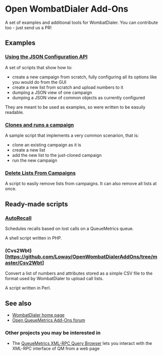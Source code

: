 # Open WombatDialer Add-Ons

A set of examples and additional tools for WombatDialer. You can contribute too - just send us a PR!

## Examples

### [Using the JSON Configuration API](https://github.com/Loway/OpenWombatDialerAddOns/tree/master/JSON_Configuration_API)

A set of scripts that show how to:

- create a new campaign from scratch, fully configuring all its options like you would do from the GUI
- create a new list from scratch and upload numbers to it
- dumping a JSON view of one campaign
- dumping a JSON view of common objects as currently configured

They are meant to be used as examples, so were written to be easuily readable.

### [Clones and runs a campaign](https://github.com/Loway/OpenWombatDialerAddOns/tree/master/CloneAndRunCampaign)

A sample script that implements a very common scenarion, that is:

* clone an existing campaign as it is
* create a new list
* add the new list to the just-cloned campaign
* run the new campaign

### [Delete Lists From Campaigns](https://github.com/Loway/OpenWombatDialerAddOns/tree/master/DeleteListFromCampaign)

A script to easily remove lists from campaigns. It can also remove all lists at once.



## Ready-made scripts

### [AutoRecall](https://github.com/Loway/OpenWombatDialerAddOns/tree/master/AutoRecall)

Schedules recalls based on lost calls on a QueueMetrics queue.

A shell script written in PHP.

### (Cvs2Wbt)[https://github.com/Loway/OpenWombatDialerAddOns/tree/master/Csv2Wbt]

Convert a list of numbers and attributes stored as a simple CSV file to the format used by WombatDialer
to upload call lists.

A script written in Perl.



## See also

* [WombatDialer home page](https://www.wombatdialer.com)
* [Open QueueMetrics Add-Ons forum](http://forum.queuemetrics.com/index.php?board=14.0)

### Other projects you may be interested in

* The [QueueMetrics XML-RPC Query Browser](https://github.com/Loway/QueueMetricsXmlRpcBrowser) lets you interact with the XML-RPC interface of QM from a web page
